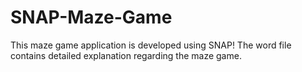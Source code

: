 # SNAP-Maze-Game
This maze game application is developed using SNAP!
The word file contains detailed explanation regarding the maze game. 
